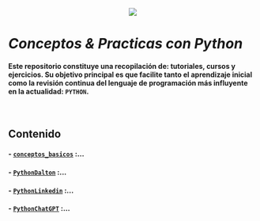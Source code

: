<p align="center">
  <img src="https://github.com/emilianod98/Python/blob/main/src/coding.png">
</p>


# ***Conceptos & Practicas con Python***

#### Este repositorio constituye una recopilación de: tutoriales, cursos y ejercicios. Su objetivo principal es que facilite tanto el aprendizaje inicial como la revisión continua del lenguaje de programación más influyente en la actualidad:  `PYTHON`.

<br>

## **Contenido**

#### - [`conceptos_basicos`](url) :...
#### - [`PythonDalton`](url) :...
#### - [`PythonLinkedin`](url) :...
#### - [`PythonChatGPT`](url) :...

<br>